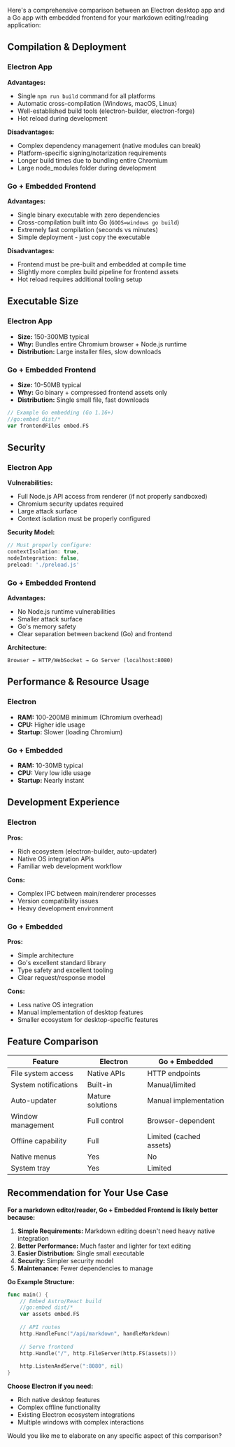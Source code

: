 Here's a comprehensive comparison between an Electron desktop app and a Go app with embedded frontend for your markdown editing/reading application:

## **Compilation & Deployment**

### **Electron App**
**Advantages:**
- Single `npm run build` command for all platforms
- Automatic cross-compilation (Windows, macOS, Linux)
- Well-established build tools (electron-builder, electron-forge)
- Hot reload during development

**Disadvantages:**
- Complex dependency management (native modules can break)
- Platform-specific signing/notarization requirements
- Longer build times due to bundling entire Chromium
- Large node_modules folder during development

### **Go + Embedded Frontend**
**Advantages:**
- Single binary executable with zero dependencies
- Cross-compilation built into Go (`GOOS=windows go build`)
- Extremely fast compilation (seconds vs minutes)
- Simple deployment - just copy the executable

**Disadvantages:**
- Frontend must be pre-built and embedded at compile time
- Slightly more complex build pipeline for frontend assets
- Hot reload requires additional tooling setup

## **Executable Size**

### **Electron App**
- **Size:** 150-300MB typical
- **Why:** Bundles entire Chromium browser + Node.js runtime
- **Distribution:** Large installer files, slow downloads

### **Go + Embedded Frontend**
- **Size:** 10-50MB typical
- **Why:** Go binary + compressed frontend assets only
- **Distribution:** Single small file, fast downloads

```go
// Example Go embedding (Go 1.16+)
//go:embed dist/*
var frontendFiles embed.FS
```

## **Security**

### **Electron App**
**Vulnerabilities:**
- Full Node.js API access from renderer (if not properly sandboxed)
- Chromium security updates required
- Large attack surface
- Context isolation must be properly configured

**Security Model:**
```javascript
// Must properly configure:
contextIsolation: true,
nodeIntegration: false,
preload: './preload.js'
```

### **Go + Embedded Frontend**
**Advantages:**
- No Node.js runtime vulnerabilities
- Smaller attack surface
- Go's memory safety
- Clear separation between backend (Go) and frontend

**Architecture:**
```
Browser ← HTTP/WebSocket → Go Server (localhost:8080)
```

## **Performance & Resource Usage**

### **Electron**
- **RAM:** 100-200MB minimum (Chromium overhead)
- **CPU:** Higher idle usage
- **Startup:** Slower (loading Chromium)

### **Go + Embedded**
- **RAM:** 10-30MB typical
- **CPU:** Very low idle usage
- **Startup:** Nearly instant

## **Development Experience**

### **Electron**
**Pros:**
- Rich ecosystem (electron-builder, auto-updater)
- Native OS integration APIs
- Familiar web development workflow

**Cons:**
- Complex IPC between main/renderer processes
- Version compatibility issues
- Heavy development environment

### **Go + Embedded**
**Pros:**
- Simple architecture
- Go's excellent standard library
- Type safety and excellent tooling
- Clear request/response model

**Cons:**
- Less native OS integration
- Manual implementation of desktop features
- Smaller ecosystem for desktop-specific features

## **Feature Comparison**

| Feature | Electron | Go + Embedded |
|---------|----------|---------------|
| File system access | Native APIs | HTTP endpoints |
| System notifications | Built-in | Manual/limited |
| Auto-updater | Mature solutions | Manual implementation |
| Window management | Full control | Browser-dependent |
| Offline capability | Full | Limited (cached assets) |
| Native menus | Yes | No |
| System tray | Yes | Limited |

## **Recommendation for Your Use Case**

**For a markdown editor/reader, Go + Embedded Frontend is likely better because:**

1. **Simple Requirements:** Markdown editing doesn't need heavy native integration
2. **Better Performance:** Much faster and lighter for text editing
3. **Easier Distribution:** Single small executable
4. **Security:** Simpler security model
5. **Maintenance:** Fewer dependencies to manage

**Go Example Structure:**
```go
func main() {
    // Embed Astro/React build
    //go:embed dist/*
    var assets embed.FS
    
    // API routes
    http.HandleFunc("/api/markdown", handleMarkdown)
    
    // Serve frontend
    http.Handle("/", http.FileServer(http.FS(assets)))
    
    http.ListenAndServe(":8080", nil)
}
```

**Choose Electron if you need:**
- Rich native desktop features
- Complex offline functionality  
- Existing Electron ecosystem integrations
- Multiple windows with complex interactions

Would you like me to elaborate on any specific aspect of this comparison?